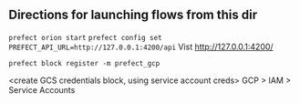 
## Directions for launching flows from this dir

`prefect orion start`
`prefect config set PREFECT_API_URL=http://127.0.0.1:4200/api`
Vist http://127.0.0.1:4200/


`prefect block register -m prefect_gcp`

<create GCS credentials block, using service account creds>
GCP > IAM > Service Accounts




